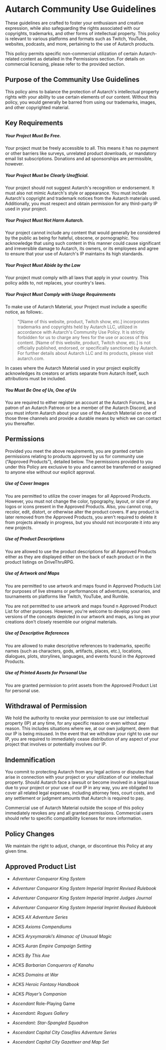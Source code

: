 # Autarch Community Use Guidelines

These guidelines are crafted to foster your enthusiasm and creative
expression, while also safeguarding the rights associated with our
copyrights, trademarks, and other forms of intellectual property. This
policy is relevant to various platforms and formats such as Twitch,
YouTube, websites, podcasts, and more, pertaining to the use of Autarch
products.

This policy permits specific non-commercial utilization of certain
Autarch-related content as detailed in the Permissions section. For
details on commercial licensing, please refer to the provided section.

## Purpose of the Community Use Guidelines

This policy aims to balance the protection of Autarch's intellectual
property rights with your ability to use certain elements of our
content. Without this policy, you would generally be barred from using
our trademarks, images, and other copyrighted material.

## Key Requirements

##### Your Project Must Be Free.

Your project must be freely accessible to all. This means it has no
payment or other barriers like surveys, unrelated product downloads, or
mandatory email list subscriptions. Donations and ad sponsorships are
permissible, however.

##### Your Project Must be Clearly Unofficial.

Your project should not suggest Autarch's recognition or endorsement. It
must also not mimic Autarch's style or appearance. You must include
Autarch's copyright and trademark notices from the Autarch materials
used. Additionally, you must respect and obtain permission for any
third-party IP used in your project.

##### Your Project Must Not Harm Autarch.

Your project cannot include any content that would generally be
considered by the public as being for hateful, obscene, or pornographic.
You acknowledge that using such content in this manner could cause
significant and irreversible damage to Autarch, its owners, or its
employees and agree to ensure that your use of Autarch's IP maintains
its high standards.

##### Your Project Must Abide by the Law

Your project must comply with all laws that apply in your country. This
policy adds to, not replaces, your country's laws.

##### Your Project Must Comply with Usage Requirements

To make use of Autarch Material, your Project must include a specific
notice, as follows:.

> "\[Name of this website, product, Twitch show, etc.\] incorporates
> trademarks and copyrights held by Autarch LLC, utilized in accordance
> with Autarch's Community Use Policy. It is strictly forbidden for us
> to charge any fees for the use or access of this content. \[Name of
> this website, product, Twitch show, etc.\] is not officially
> published, endorsed, or specifically sanctioned by Autarch. For
> further details about Autarch LLC and its products, please visit
> autarch.com.

In cases where the Autarch Material used in your project explicitly
acknowledges its creators or artists separate from Autarch itself, such
attributions must be included.

##### You Must Be One of Us, One of Us

You are required to either register an account at the Autarch Forums, be
a patron of an Autarch Patreon or be a member of the Autarch Discord,
and you must inform Autarch about your use of the Autarch Material on
one of those three channels and provide a durable means by which we can
contact you thereafter.

## Permissions

Provided you meet the above requirements, you are granted certain
permissions relating to products approved by us for community use
(“Approved Products”), detailed below. The permissions provided to you
under this Policy are exclusive to you and cannot be transferred or
assigned to anyone else without our explicit approval.

##### Use of Cover Images

You are permitted to utilize the cover images for all Approved Products.
However, you must not change the color, typography, layout, or size of
any logos or icons present in the Approved Products. Also, you cannot
crop, recolor, edit, distort, or otherwise alter the product covers. If
any product is later removed from the Approved Products, you aren't
required to delete it from projects already in progress, but you should
not incorporate it into any new projects.

##### Use of Product Descriptions

You are allowed to use the product descriptions for all Approved
Products either as they are displayed either on the back of each product
or in the product listings on DriveThruRPG.

##### Use of Artwork and Maps

You are permitted to use artwork and maps found in Approved Products
List for purposes of live streams or performances of adventures,
scenarios, and tournaments on platforms like Twitch, YouTube, and
Rumble.

You are not permitted to use artwork and maps found n Approved Product
List for other purposes. However, you're welcome to develop your own
versions of the concepts depicted in our artwork and maps, as long as
your creations don't closely resemble our original materials.

##### Use of Descriptive References

You are allowed to make descriptive references to trademarks, specific
names (such as characters, gods, artifacts, places, etc.), locations,
dialogues, plots, storylines, languages, and events found in the
Approved Products.

##### Use of Printed Assets for Personal Use

You are granted permission to print assets from the Approved Product
List for personal use.

## Withdrawal of Permission

We hold the authority to revoke your permission to use our intellectual
property (IP) at any time, for any specific reason or even without any
reason. This includes situations where we, at our own judgment, deem
that our IP is being misused. In the event that we withdraw your right
to use our IP, you are required to immediately cease distribution of any
aspect of your project that involves or potentially involves our IP.

## Indemnification

You commit to protecting Autarch from any legal actions or disputes that
arise in connection with your project or your utilization of our
intellectual property. Should Autarch face a lawsuit or become involved
in a legal issue due to your project or your use of our IP in any way,
you are obligated to cover all related legal expenses, including
attorney fees, court costs, and any settlement or judgment amounts that
Autarch is required to pay.

Commercial use of Autarch Material outside the scope of this policy
immediately revokes any and all granted permissions. Commercial users
should refer to specific compatibility licenses for more information.

## Policy Changes

We maintain the right to adjust, change, or discontinue this Policy at
any given time.

## Approved Product List

  - *Adventurer Conqueror King System*

  - *Adventurer Conqueror King System Imperial Imprint Revised Rulebook*

  - *Adventurer Conqueror King System Imperial Imprint Judges Journal*

  - *Adventurer Conqueror King System Imperial Imprint Revised Rulebook*

  - ACKS *AX Adventure Series*

  - ACKS *Axioms Compendiums*

  - ACKS *Aryxymaraki’s Almanac of Unusual Magic*

  - ACKS *Auran Empire Campaign Setting*

  - ACKS *By This Axe*

  - ACKS *Barbarian Conquerors of Kanahu*

  - ACKS *Domains at War*

  - ACKS *Heroic Fantasy Handbook*

  - ACKS *Player’s Companion*

  - *Ascendant* Role-Playing Game

  - *Ascendant: Rogues Gallery*

  - *Ascendant: Star-Spangled Squadron*

  - *Ascendant Capital City Casefiles Adventure Series*

  - *Ascendant Capital City Gazetteer and Map Set*
